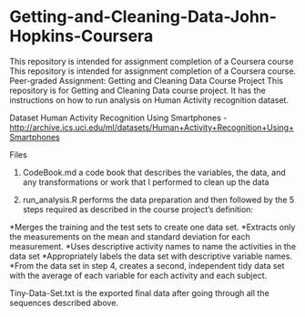 # Getting-and-Cleaning-Data-John-Hopkins-Coursera
 This repository is intended for assignment completion of a Coursera course
 This repository is intended for assignment completion of a Coursera course.
 Peer-graded Assignment: Getting and Cleaning Data Course Project
 This repository is for Getting and Cleaning Data course project. It has the instructions on how to run analysis on Human Activity recognition dataset.

 Dataset
 Human Activity Recognition Using Smartphones - http://archive.ics.uci.edu/ml/datasets/Human+Activity+Recognition+Using+Smartphones

 Files

 1. CodeBook.md a code book that describes the variables, the data, and any transformations or work that I performed to clean up the data

 2. run_analysis.R performs the data preparation and then followed by the 5 steps required as described in the course project’s definition:

  *Merges the training and the test sets to create one data set.
  *Extracts only the measurements on the mean and standard deviation for each measurement.
  *Uses descriptive activity names to name the activities in the data set
  *Appropriately labels the data set with descriptive variable names.
  *From the data set in step 4, creates a second, independent tidy data set with the average of each variable for each activity and each     subject.

 Tiny-Data-Set.txt is the exported final data after going through all the sequences described above.
